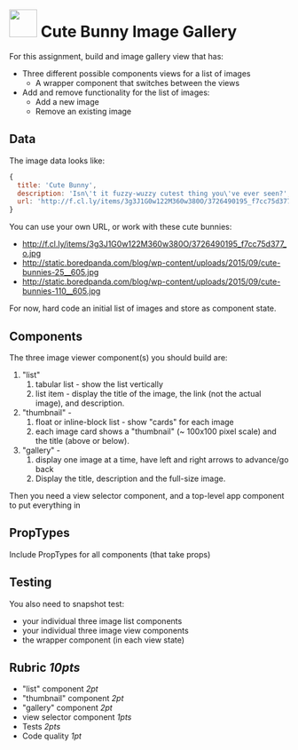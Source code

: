 <img src="https://user-images.githubusercontent.com/478864/29585764-2e2a863c-873d-11e7-8c68-49af939ab39b.png" 
width=50> Cute Bunny Image Gallery
===

For this assignment, build and image gallery view that has:
* Three different possible components views for a list of images
  * A wrapper component that switches between the views
* Add and remove functionality for the list of images:
  * Add a new image
  * Remove an existing image

## Data

The image data looks like:

```js
{ 
  title: 'Cute Bunny',
  description: 'Isn\'t it fuzzy-wuzzy cutest thing you\'ve ever seen?',
  url: 'http://f.cl.ly/items/3g3J1G0w122M360w380O/3726490195_f7cc75d377_o.jpg'
}
```

You can use your own URL, or work with these cute bunnies:

* http://f.cl.ly/items/3g3J1G0w122M360w380O/3726490195_f7cc75d377_o.jpg 
* http://static.boredpanda.com/blog/wp-content/uploads/2015/09/cute-bunnies-25__605.jpg
* http://static.boredpanda.com/blog/wp-content/uploads/2015/09/cute-bunnies-110__605.jpg

For now, hard code an initial list of images and store as component state.

## Components

The three image viewer component(s) you should build are:

1. "list" 
    1. tabular list - show the list vertically
    1. list item - display the title of the image, the link (not the  actual image), and description.  
1. "thumbnail" -  
    1. float or inline-block list - show "cards" for each image
    1. each image card shows a "thumbnail" (~ 100x100 pixel scale) and the title (above or below).
1. "gallery" - 
    1. display one image at a time, have left and right arrows to advance/go back
    1. Display the title, description and the full-size image.

Then you need a view selector component, and a top-level app component to put everything in

## PropTypes

Include PropTypes for all components (that take props)

## Testing

You also need to snapshot test:
* your individual three image list components
* your individual three image view components
* the wrapper component (in each view state)

## Rubric *10pts*
- "list" component *2pt*
- "thumbnail" component *2pt*
- "gallery" component *2pt*
- view selector component *1pts*
- Tests *2pts*
- Code quality *1pt*
